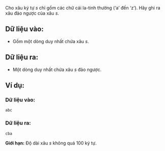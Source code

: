 Cho xâu ký tự $s$ chỉ gồm các chữ cái la-tinh thường (‘a’ đến ‘z’). Hãy ghi ra xâu đảo ngược của xâu $s$.

## Dữ liệu vào:
- Gồm một dòng duy nhất chứa xâu $s$.

## Dữ liệu ra:
- Một dòng duy nhất chứa xâu $s$ đảo ngược.

## Ví dụ:
### Dữ liệu vào:
```
abc
```

### Dữ liệu ra:
```
cba
```

**Giới hạn:** Độ dài xâu $s$ không quá $100$ ký tự.